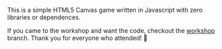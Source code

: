 This is a simple HTML5 Canvas game written in Javascript with zero libraries or dependences.

If you came to the workshop and want the code, checkout the [workshop](https://github.com/sergei202/asteroids/tree/workshop) branch.  Thank you for everyone who attended!

